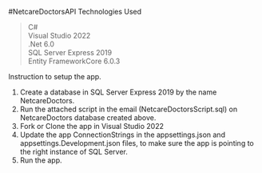 #NetcareDoctorsAPI
Technologies Used </br>
>C# </br>
>Visual Studio 2022 </br>
>.Net 6.0 </br>
>SQL Server Express 2019 </br>
>Entity FrameworkCore 6.0.3 </br>

Instruction to setup the app. </br>
1. Create a database in SQL Server Express 2019 by the name NetcareDoctors.</br>
2. Run the attached script in the email (NetcareDoctorsScript.sql) on NetcareDoctors database created above.</br>
3. Fork or Clone the app in Visual Studio 2022 </br>
4. Update the app ConnectionStrings in the appsettings.json and appsettings.Development.json files, to make sure the app is pointing to the right instance of SQL Server.</br>
5. Run the app.</br></br>
